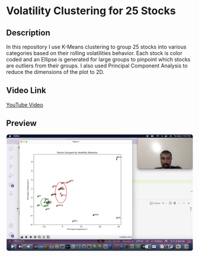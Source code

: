 # Volatility Clustering for 25 Stocks

## Description
In this repository I use K-Means clustering to group 25 stocks into various categories based on their rolling volatilities behavior. Each stock is color coded and an Ellipse is generated for large groups to pinpoint which stocks are outliers from their groups. I also used Principal Component Analysis to reduce the dimensions of the plot to 2D.

## Video Link
[YouTube Video](https://www.youtube.com/watch?v=WRwrZkZrXaE)

## Preview
![alt](https://github.com/MoQuant/VolatilityClustering/blob/main/W.png)
